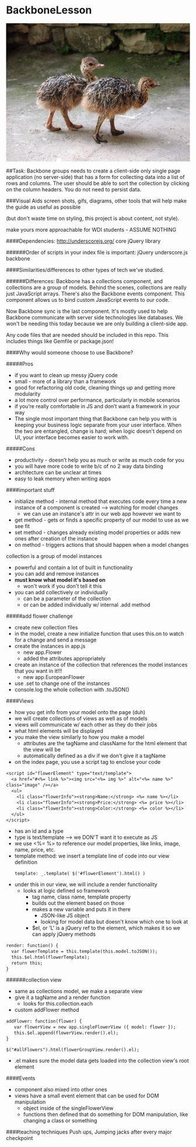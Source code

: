 # BackboneLesson

![Baby Ostrich](assets/backbone-ostrich.jpg)

##Task:
Backbone groups needs to create a client-side only single page application (no server-side) that has a form for collecting data into a list of rows and columns. The user should be able to sort the collection by clicking on the column headers. You do not need to persist data.

###Visual Aids
screen shots,
gifs,
diagrams,
other tools that will help make the guide as useful as possible

(but don't waste time on styling, this project is about content, not style).

make yours more approachable for WDI students - ASSUME NOTHING


####Dependencies:
http://underscorejs.org/
core jQuery library

######Order of scripts in your index file is important:
jQuery
underscore.js
backbone


####Similarities/differences to other types of tech we've studied.

######Differences:
Backbone has a collections component, and collections are a group of models. Behind the scenes, collections are really just JavaScript arrays. There's also the Backbone events component. This component allows us to bind custom JavaScript events to our code.

Now Backbone sync is the last component. It's mostly used to help Backbone communicate with server side technologies like databases. We won't be needing this today because we are only building a client-side app.



Any code files that are needed should be included in this repo. This includes things like Gemfile or package.json!


####Why would someone choose to use Backbone?


#####Pros

- if you want to clean up messy jQuery code
- small - more of a library than a framework
- good for refactoring old code, cleaning things up and getting more modularity
- a lot more control over performance, particularly in mobile scenarios
- if you’re really comfortable in JS and don’t want a framework in your way
- The single most important thing that Backbone can help you with is keeping your business logic separate from your user interface. When the two are entangled, change is hard; when logic doesn't depend on UI, your interface becomes easier to work with.

#####Cons

- productivity - doesn’t help you as much or write as much code for you
- you will have more code to write b/c of no 2 way data binding
- architecture can be unclear at times
- easy to leak memory when writing apps


####important stuff
- initialize method - internal method that executes code every time a new instance of a component is created --> watching for model changes
  - we can use an instance's attr in our web app however we want to
- get method - gets or finds a specific property of our model to use as we see fit
- set method - changes already existing model properties or adds new ones after creation of the instance
- on method - triggers actions that should happen when a model changes

collection is a group of model instances
  - powerful and contain a lot of built in functionality
  - you can add and remove instances
  - <strong>must know what model it's based on</strong>
    - won't work if you don't tell it this
  - you can add collectively or individually
    - can be a parameter of the collection
    - or can be added individually w/ internal .add method

#####add flower challenge
- create new collection files
- in the model, create a new initialize function that uses this.on to watch for a change and send a message
- create the instances in app.js
  - new app.Flower
  - added the attributes appropriately
- create an instance of the collection that references the model instances that you want in it!!!
  - new app.EuropeanFlower
- use .set to change one of the instances
- console.log the whole collection with .toJSON()

####Views
- how you get info from your model onto the page (duh)
- we will create collections of views as well as of models
- views will communicate w/ each other as they do their jobs
- what html elements will be displayed
- you make the view similarly to how you make a model
  - attributes are the tagName and className for the html element that the view will be
  - automatically defined as a div if we don't give it a tagName
- on the index page, you use a script tag to enclose your code
```
<script id="flowerElement" type="text/template">
  <a href="#<%= link %>"><img src="<%= img %>" alt="<%= name %>" class="image" /></a>
  <ul>
    <li class="flowerInfo"><strong>Name:</strong> <%= name %></li>
    <li class="flowerInfo"><strong>Price:</strong> <%= price %></li>
    <li class="flowerInfo"><strong>Color:</strong> <%= color %></li>
  </ul>
</script>
```
  - has an id and a type
  - type is text/template --> we DON'T want it to execute as JS
  - we use <%= %> to reference our model properties, like links, image, name, price, etc.
- template method: we insert a template line of code into our view definition
  ```
  template: _.template( $('#flowerElement').html() )
  ```
- under this in our view, we will include a render functionality
  - looks at logic defined so framework
    - tag name, class name, template property
    - builds out the element based on those
    - makes a new variable and puts it in there
      - JSON-like JS object
      - looking for model data but doesn't know which one to look at
    - $el, or 'L' is a jQuery ref to the element, which makes it so we can apply jQuery methods

```
render: function() {
  var flowerTemplate = this.template(this.model.toJSON());
  this.$el.html(flowerTemplate);
  return this;
}
```

######collection view
- same as collections model, we make a separate view
- give it a tagName and a render function
  - looks for this.collection.each
- custom addFlower method
```
addFlower: function(flower) {
   var flowerView = new app.singleFlowerView ({ model: flower });
   this.$el.append(flowerView.render().el);
}
```

```
$("#allFlowers").html(flowerGroupView.render().el);
```
- .el makes sure the model data gets loaded into the collection view's root element

####Events
- component also mixed into other ones
- views have a small event element that can be used for DOM manipulation
  - object inside of the singleFlowerView
  - functions then defined that do something for DOM manipulation, like changing a class or something

####teaching techniques
Push ups, Jumping jacks after every major checkpoint
